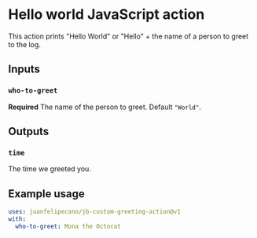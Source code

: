 # Hello world JavaScript action

This action prints "Hello World" or "Hello" + the name of a person to greet to the log.

## Inputs

### `who-to-greet`

**Required** The name of the person to greet. Default `"World"`.

## Outputs

### `time`

The time we greeted you.

## Example usage

```yaml
uses: juanfelipecano/jb-custom-greeting-action@v1
with:
  who-to-greet: Mona the Octocat
```
